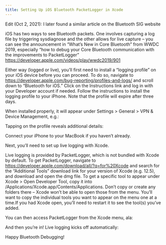 ```yaml
---
title: Setting Up iOS Bluetooth PacketLogger in Xcode
---
```


Edit (Oct 2, 2021): I later found a similar article on the Bluetooth SIG website



iOS has two ways to see Bluetooth packets. One involves capturing a log file by triggering sysdiagnose and the other allows for live capture &#8211; you can see the announcement in “What’s New in Core Bluetooth” from WWDC 2019, especially “how to debug your Core Bluetooth communication with the improvements to PacketLogger” https://developer.apple.com/videos/play/wwdc2019/901



Either way (logged or live), you’ll first need to install a “logging profile” on your iOS device before you can proceed. To do so, navigate to https://developer.apple.com/bug-reporting/profiles-and-logs/ and scroll down to “Bluetooth for iOS.” Click on the Instructions link and log in with your Developer account if needed. Follow the instructions to install the logging profile to your iPhone. Note that the profile will expire after three days.



When installed properly, it will appear under Settings &gt; General &gt; VPN &amp; Device Management, e.g.:







Tapping on the profile reveals additional details:







Connect your iPhone to your MacBook if you haven&#8217;t already.



Next, you&#8217;ll need to set up live logging with Xcode.



Live logging is provided by PacketLogger, which is not bundled with Xcode by default. To get PacketLogger, navigate to https://developer.apple.com/download/all/?q=for%20Xcode and search for the “Additional Tools” download link for your version of Xcode (e.g. 12.5), and download and open the dmg file. To get a specific tool to appear under Xcode &gt; Open Developer Tool, copy it into /Applications/Xcode.app/Contents/Applications. Don’t copy or create any folders there &#8211; Xcode won’t be able to open those from the menu. You’ll want to copy the individual tools you want to appear on the menu one at a time.If you had Xcode open, you’ll need to restart it to see the tool(s) you’ve added.



You can then access PacketLogger from the Xcode menu, ala:







And then you’re in! Live logging kicks off automatically:







Happy Bluetooth Debugging!
